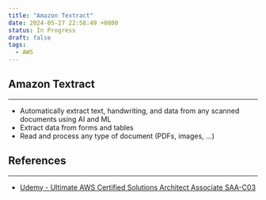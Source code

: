 ```yaml
---
title: "Amazon Textract"
date: 2024-05-27 22:58:49 +0800
status: In Progress
draft: false
tags:
  - AWS
---
```

## Amazon Textract
---
- Automatically extract text, handwriting, and data from any scanned documents using AI and ML
- Extract data from forms and tables
- Read and process any type of document (PDFs, images, ...)

## References
---
- [Udemy - Ultimate AWS Certified Solutions Architect Associate SAA-C03](https://www.udemy.com/course/aws-certified-solutions-architect-associate-saa-c03)
